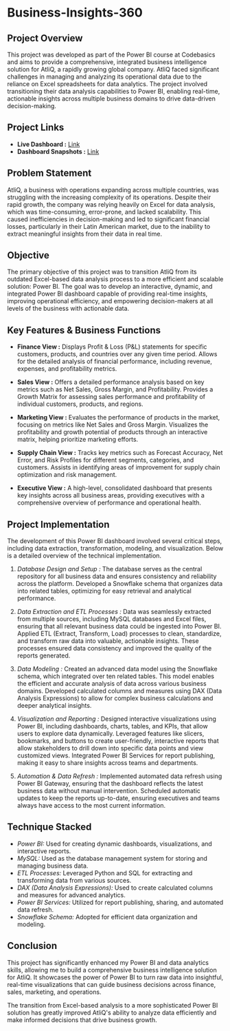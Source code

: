 # Business-Insights-360

## Project Overview

This project was developed as part of the Power BI course at Codebasics and aims to provide a comprehensive, integrated business intelligence solution for AtliQ, a rapidly growing global company. AtliQ faced significant challenges in managing and analyzing its operational data due to the reliance on Excel spreadsheets for data analytics. The project involved transitioning their data analysis capabilities to Power BI, enabling real-time, actionable insights across multiple business domains to drive data-driven decision-making.

## Project Links

- **Live Dashboard :** [Link](https://app.powerbi.com/view?r=eyJrIjoiMmJkOTRjNjEtN2M2Ny00MDQxLWEyMTQtYzM0MjI1NmExNzQ3IiwidCI6ImM2ZTU0OWIzLTVmNDUtNDAzMi1hYWU5LWQ0MjQ0ZGM1YjJjNCJ9)
- **Dashboard Snapshots :** [Link](https://github.com/Dhananjay16449/Business-Insights-360/tree/main/Dashboard%20Sanpshot)

## Problem Statement

AtliQ, a business with operations expanding across multiple countries, was struggling with the increasing complexity of its operations. Despite their rapid growth, the company was relying heavily on Excel for data analysis, which was time-consuming, error-prone, and lacked scalability. This caused inefficiencies in decision-making and led to significant financial losses, particularly in their Latin American market, due to the inability to extract meaningful insights from their data in real time.

## Objective

The primary objective of this project was to transition AtliQ from its outdated Excel-based data analysis process to a more efficient and scalable solution: Power BI. The goal was to develop an interactive, dynamic, and integrated Power BI dashboard capable of providing real-time insights, improving operational efficiency, and empowering decision-makers at all levels of the business with actionable data.

## Key Features & Business Functions

- **Finance View :**
Displays Profit & Loss (P&L) statements for specific customers, products, and countries over any given time period.
Allows for the detailed analysis of financial performance, including revenue, expenses, and profitability metrics.

- **Sales View :**
Offers a detailed performance analysis based on key metrics such as Net Sales, Gross Margin, and Profitability.
Provides a Growth Matrix for assessing sales performance and profitability of individual customers, products, and regions.

- **Marketing View :**
Evaluates the performance of products in the market, focusing on metrics like Net Sales and Gross Margin.
Visualizes the profitability and growth potential of products through an interactive matrix, helping prioritize marketing efforts.

- **Supply Chain View :**
Tracks key metrics such as Forecast Accuracy, Net Error, and Risk Profiles for different segments, categories, and customers.
Assists in identifying areas of improvement for supply chain optimization and risk management.

- **Executive View :**
A high-level, consolidated dashboard that presents key insights across all business areas, providing executives with a comprehensive overview of performance and operational health.

## Project Implementation

The development of this Power BI dashboard involved several critical steps, including data extraction, transformation, modeling, and visualization. Below is a detailed overview of the technical implementation.

1. *Database Design and Setup :*
The database serves as the central repository for all business data and ensures consistency and reliability across the platform.
Developed a Snowflake schema that organizes data into related tables, optimizing for easy retrieval and analytical performance.

2. *Data Extraction and ETL Processes :*
Data was seamlessly extracted from multiple sources, including MySQL databases and Excel files, ensuring that all relevant business data could be ingested into Power BI.
Applied ETL (Extract, Transform, Load) processes to clean, standardize, and transform raw data into valuable, actionable insights. These processes ensured data consistency and improved the quality of the reports generated.

3. *Data Modeling :*
Created an advanced data model using the Snowflake schema, which integrated over ten related tables. This model enables the efficient and accurate analysis of data across various business domains.
Developed calculated columns and measures using DAX (Data Analysis Expressions) to allow for complex business calculations and deeper analytical insights.

4. *Visualization and Reporting :*
Designed interactive visualizations using Power BI, including dashboards, charts, tables, and KPIs, that allow users to explore data dynamically.
Leveraged features like slicers, bookmarks, and buttons to create user-friendly, interactive reports that allow stakeholders to drill down into specific data points and view customized views.
Integrated Power BI Services for report publishing, making it easy to share insights across teams and departments.

5. *Automation & Data Refresh :*
Implemented automated data refresh using Power BI Gateway, ensuring that the dashboard reflects the latest business data without manual intervention.
Scheduled automatic updates to keep the reports up-to-date, ensuring executives and teams always have access to the most current information.

## Technique Stacked
- *Power BI:* Used for creating dynamic dashboards, visualizations, and interactive reports.
- *MySQL:* Used as the database management system for storing and managing business data.
- *ETL Processes:* Leveraged Python and SQL for extracting and transforming data from various sources.
- *DAX (Data Analysis Expressions):* Used to create calculated columns and measures for advanced analytics.
- *Power BI Services:* Utilized for report publishing, sharing, and automated data refresh.
- *Snowflake Schema:* Adopted for efficient data organization and modeling.

## Conclusion

This project has significantly enhanced my Power BI and data analytics skills, allowing me to build a comprehensive business intelligence solution for AtliQ. It showcases the power of Power BI to turn raw data into insightful, real-time visualizations that can guide business decisions across finance, sales, marketing, and operations.

The transition from Excel-based analysis to a more sophisticated Power BI solution has greatly improved AtliQ's ability to analyze data efficiently and make informed decisions that drive business growth.
